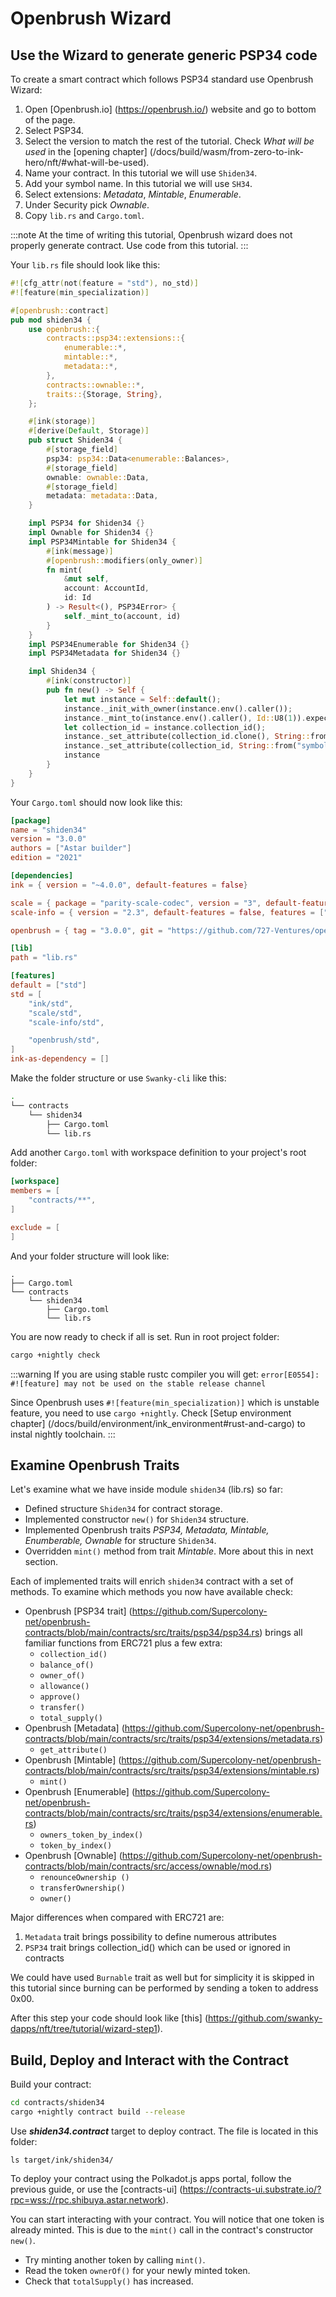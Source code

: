 # Openbrush Wizard

## Use the Wizard to generate generic PSP34 code

To create a smart contract which follows PSP34 standard use Openbrush Wizard:
1. Open [Openbrush.io] (https://openbrush.io/) website and go to bottom of the page.
2. Select PSP34.
3. Select the version to match the rest of the tutorial. Check *What will be used* in the [opening chapter] (/docs/build/wasm/from-zero-to-ink-hero/nft/#what-will-be-used).
4. Name your contract. In this tutorial we will use `Shiden34`.
5. Add your symbol name. In this tutorial we will use `SH34`.
6. Select extensions: *Metadata*, *Mintable*, *Enumerable*.
7. Under Security pick *Ownable*.
8. Copy `lib.rs` and `Cargo.toml`.

:::note
At the time of writing this tutorial, Openbrush wizard does not properly generate contract. Use code from this tutorial.
:::

Your `lib.rs` file should look like this:
```rust
#![cfg_attr(not(feature = "std"), no_std)]
#![feature(min_specialization)]

#[openbrush::contract]
pub mod shiden34 {
    use openbrush::{
        contracts::psp34::extensions::{
            enumerable::*,
            mintable::*,
            metadata::*,
        },
        contracts::ownable::*,
        traits::{Storage, String},
    };

    #[ink(storage)]
    #[derive(Default, Storage)]
    pub struct Shiden34 {
        #[storage_field]
        psp34: psp34::Data<enumerable::Balances>,
		#[storage_field]
		ownable: ownable::Data,
        #[storage_field]
		metadata: metadata::Data,
    }

    impl PSP34 for Shiden34 {}
    impl Ownable for Shiden34 {}
    impl PSP34Mintable for Shiden34 {
        #[ink(message)]
		#[openbrush::modifiers(only_owner)]
		fn mint(
            &mut self,
            account: AccountId,
			id: Id
        ) -> Result<(), PSP34Error> {
			self._mint_to(account, id)
		}
    }
    impl PSP34Enumerable for Shiden34 {}
	impl PSP34Metadata for Shiden34 {}

    impl Shiden34 {
        #[ink(constructor)]
        pub fn new() -> Self {
            let mut instance = Self::default();
            instance._init_with_owner(instance.env().caller());
            instance._mint_to(instance.env().caller(), Id::U8(1)).expect("Can't mint");
            let collection_id = instance.collection_id();
            instance._set_attribute(collection_id.clone(), String::from("name"), String::from("Shiden34"));
			instance._set_attribute(collection_id, String::from("symbol"), String::from("SH34"));
            instance
        }
    }
}
```

Your `Cargo.toml` should now look like this:
```toml
[package]
name = "shiden34"
version = "3.0.0"
authors = ["Astar builder"]
edition = "2021"

[dependencies]
ink = { version = "~4.0.0", default-features = false}

scale = { package = "parity-scale-codec", version = "3", default-features = false, features = ["derive"] }
scale-info = { version = "2.3", default-features = false, features = ["derive"], optional = true }

openbrush = { tag = "3.0.0", git = "https://github.com/727-Ventures/openbrush-contracts", default-features = false, features = ["psp34", "ownable"] }

[lib]
path = "lib.rs"

[features]
default = ["std"]
std = [
    "ink/std",
    "scale/std",
    "scale-info/std",

    "openbrush/std",
]
ink-as-dependency = []
```

Make the folder structure or use `Swanky-cli` like this:
```bash
.
└── contracts
    └── shiden34
        ├── Cargo.toml
        └── lib.rs
```

Add another `Cargo.toml` with workspace definition to your project's root folder:
```toml
[workspace]
members = [
    "contracts/**",
]

exclude = [
]
```
And your folder structure will look like:
```cargo
.
├── Cargo.toml
└── contracts
    └── shiden34
        ├── Cargo.toml
        └── lib.rs
```
You are now ready to check if all is set.
Run in root project folder:
```bash
cargo +nightly check
```
:::warning
If you are using stable rustc compiler you will get:
`error[E0554]: #![feature] may not be used on the stable release channel`

Since Openbrush uses `#![feature(min_specialization)]` which is unstable feature, you need to use `cargo +nightly`.
Check [Setup environment chapter] (/docs/build/environment/ink_environment#rust-and-cargo) to instal nightly toolchain.
:::

## Examine Openbrush Traits
Let's examine what we have inside module `shiden34` (lib.rs) so far:
* Defined structure `Shiden34` for contract storage.
* Implemented constructor `new()` for `Shiden34` structure.
* Implemented Openbrush traits *PSP34, Metadata, Mintable, Enumberable, Ownable* for structure `Shiden34`.
* Overridden `mint()` method from trait *Mintable*. More about this in next section.

Each of implemented traits will enrich `shiden34` contract with a set of methods. To examine which methods you now have available check:
* Openbrush [PSP34 trait] (https://github.com/Supercolony-net/openbrush-contracts/blob/main/contracts/src/traits/psp34/psp34.rs) brings all familiar functions from ERC721 plus a few extra:
    * `collection_id()`
    * `balance_of()`
    * `owner_of()`
    * `allowance()`
    * `approve()`
    * `transfer()`
    * `total_supply()`
* Openbrush [Metadata] (https://github.com/Supercolony-net/openbrush-contracts/blob/main/contracts/src/traits/psp34/extensions/metadata.rs)
    * `get_attribute()`
* Openbrush [Mintable] (https://github.com/Supercolony-net/openbrush-contracts/blob/main/contracts/src/traits/psp34/extensions/mintable.rs)
    * `mint()`
* Openbrush [Enumerable] (https://github.com/Supercolony-net/openbrush-contracts/blob/main/contracts/src/traits/psp34/extensions/enumerable.rs)
    * `owners_token_by_index()`
    * `token_by_index()`
* Openbrush [Ownable] (https://github.com/Supercolony-net/openbrush-contracts/blob/main/contracts/src/access/ownable/mod.rs)
    * `renounceOwnership ()`
    * `transferOwnership()`
    * `owner()`

Major differences when compared with ERC721 are:
1. `Metadata` trait brings possibility to define numerous attributes
2. `PSP34` trait brings collection_id() which can be used or ignored in contracts

We could have used `Burnable` trait as well but for simplicity it is skipped in this tutorial since burning can be performed by sending a token to address 0x00.

After this step your code should look like [this] (https://github.com/swanky-dapps/nft/tree/tutorial/wizard-step1).

## Build, Deploy and Interact with the Contract
Build your contract:
```bash
cd contracts/shiden34
cargo +nightly contract build --release
```
Use ***shiden34.contract*** target to deploy contract.
The file is located in this folder:
```
ls target/ink/shiden34/
```

To deploy your contract using the Polkadot.js apps portal, follow the previous guide, or use the [contracts-ui] (https://contracts-ui.substrate.io/?rpc=wss://rpc.shibuya.astar.network).

You can start interacting with your contract. You will notice that one token is already minted. This is due to the `mint()` call in the contract's constructor `new()`.
* Try minting another token by calling `mint()`.
* Read the token `ownerOf()` for your newly minted token.
* Check that `totalSupply()` has increased.



